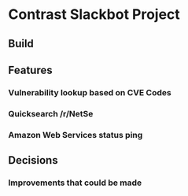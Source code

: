 # Contrast Slackbot Project

## Build

## Features

### Vulnerability lookup based on CVE Codes

### Quicksearch /r/NetSe

### Amazon Web Services status ping

## Decisions

### Improvements that could be made